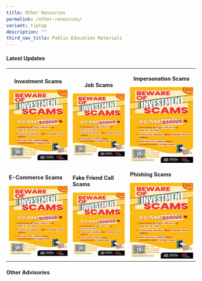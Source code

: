 ```yaml
---
title: Other Resources
permalink: /other-resources/
variant: tiptap
description: ""
third_nav_title: Public Education Materials
---
```

<h4><strong>Latest Updates</strong></h4>
<table style="minWidth: 75px">
<colgroup>
<col>
<col>
<col>
</colgroup>
<tbody>
<tr>
<th rowspan="1" colspan="1">
<p><strong>Investment Scams</strong>
</p><a class="isomer-image-wrapper" href="/files/Public%20Education%20Materials/Investment_Scam.pdf"><img style="width: 100%" height="auto" width="100%" alt="" src="/images/Public Education Materials/Investment_Scam.jpg"></a>
</th>
<th rowspan="1" colspan="1">
<p><strong>Job Scams</strong>
</p>
<div class="isomer-image-wrapper">
<img style="width: 100%" height="auto" width="100%" alt="" src="/images/Public Education Materials/Investment_Scam.jpg">
</div>
</th>
<th rowspan="1" colspan="1">
<p><strong>Impersonation Scams</strong>
</p>
<div class="isomer-image-wrapper">
<img style="width: 100%" height="auto" width="100%" alt="" src="/images/Public Education Materials/Investment_Scam.jpg">
</div>
</th>
</tr>
<tr>
<td rowspan="1" colspan="1">
<p><strong>E-Commerce Scams</strong>
</p>
<div class="isomer-image-wrapper">
<img style="width: 100%" height="auto" width="100%" alt="" src="/images/Public Education Materials/Investment_Scam.jpg">
</div>
</td>
<td rowspan="1" colspan="1">
<p><strong>Fake Friend Call Scams</strong>
</p>
<div class="isomer-image-wrapper">
<img style="width: 100%" height="auto" width="100%" alt="" src="/images/Public Education Materials/Investment_Scam.jpg">
</div>
</td>
<td rowspan="1" colspan="1">
<p><strong>Phishing Scams</strong>
</p>
<div class="isomer-image-wrapper">
<img style="width: 100%" height="auto" width="100%" alt="" src="/images/Public Education Materials/Investment_Scam.jpg">
</div>
</td>
</tr>
</tbody>
</table>
<h4><strong>Other Advisories</strong></h4>
<p></p>